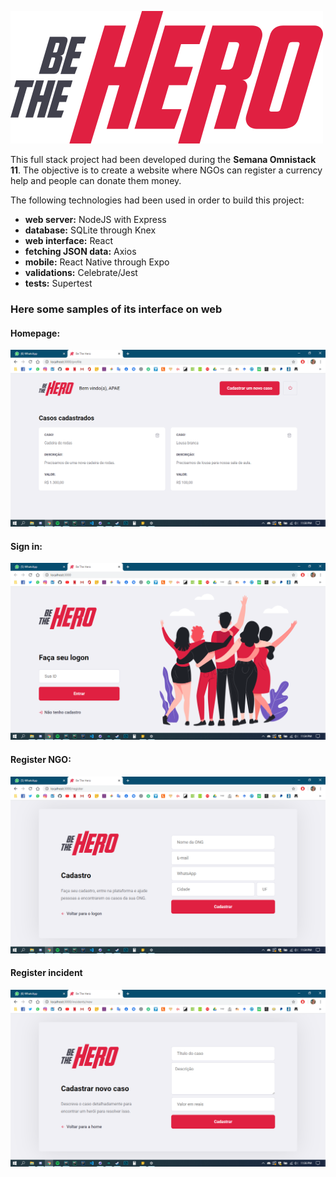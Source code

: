 ![](./images/be-the-hero.svg)

This full stack project  had been developed during the **Semana Omnistack 11**.
The objective is to create a website where NGOs can register a currency help
and people can donate them money.

The following technologies had been used in order to build this project:
- **web server:** NodeJS with Express
- **database:** SQLite through Knex
- **web interface:** React
- **fetching JSON data:** Axios
- **mobile:** React Native through Expo
- **validations:** Celebrate/Jest
- **tests:** Supertest

### Here some samples of its interface on web

#### Homepage:
![homepage](./images/web-home.png)

#### Sign in:
![homepage](./images/web-signin.png)

#### Register NGO:
![homepage](./images/web-signup.png)

#### Register incident
![homepage](./images/web-register-incident.png)

